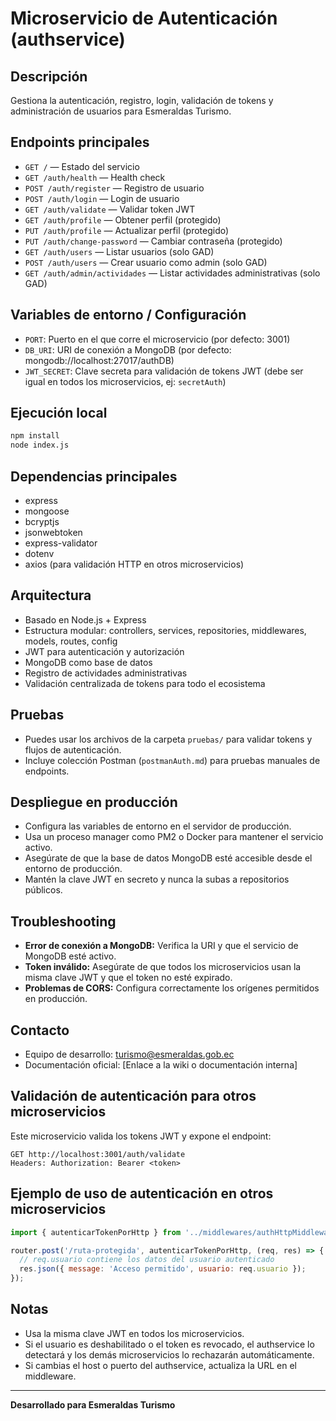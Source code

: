 # Microservicio de Autenticación (authservice)

## Descripción
Gestiona la autenticación, registro, login, validación de tokens y administración de usuarios para Esmeraldas Turismo.

## Endpoints principales
- `GET /` — Estado del servicio
- `GET /auth/health` — Health check
- `POST /auth/register` — Registro de usuario
- `POST /auth/login` — Login de usuario
- `GET /auth/validate` — Validar token JWT
- `GET /auth/profile` — Obtener perfil (protegido)
- `PUT /auth/profile` — Actualizar perfil (protegido)
- `PUT /auth/change-password` — Cambiar contraseña (protegido)
- `GET /auth/users` — Listar usuarios (solo GAD)
- `POST /auth/users` — Crear usuario como admin (solo GAD)
- `GET /auth/admin/actividades` — Listar actividades administrativas (solo GAD)

## Variables de entorno / Configuración
- `PORT`: Puerto en el que corre el microservicio (por defecto: 3001)
- `DB_URI`: URI de conexión a MongoDB (por defecto: mongodb://localhost:27017/authDB)
- `JWT_SECRET`: Clave secreta para validación de tokens JWT (debe ser igual en todos los microservicios, ej: `secretAuth`)

## Ejecución local
```bash
npm install
node index.js
```

## Dependencias principales
- express
- mongoose
- bcryptjs
- jsonwebtoken
- express-validator
- dotenv
- axios (para validación HTTP en otros microservicios)

## Arquitectura
- Basado en Node.js + Express
- Estructura modular: controllers, services, repositories, middlewares, models, routes, config
- JWT para autenticación y autorización
- MongoDB como base de datos
- Registro de actividades administrativas
- Validación centralizada de tokens para todo el ecosistema

## Pruebas
- Puedes usar los archivos de la carpeta `pruebas/` para validar tokens y flujos de autenticación.
- Incluye colección Postman (`postmanAuth.md`) para pruebas manuales de endpoints.

## Despliegue en producción
- Configura las variables de entorno en el servidor de producción.
- Usa un proceso manager como PM2 o Docker para mantener el servicio activo.
- Asegúrate de que la base de datos MongoDB esté accesible desde el entorno de producción.
- Mantén la clave JWT en secreto y nunca la subas a repositorios públicos.

## Troubleshooting
- **Error de conexión a MongoDB:** Verifica la URI y que el servicio de MongoDB esté activo.
- **Token inválido:** Asegúrate de que todos los microservicios usan la misma clave JWT y que el token no esté expirado.
- **Problemas de CORS:** Configura correctamente los orígenes permitidos en producción.

## Contacto
- Equipo de desarrollo: turismo@esmeraldas.gob.ec
- Documentación oficial: [Enlace a la wiki o documentación interna]

## Validación de autenticación para otros microservicios
Este microservicio valida los tokens JWT y expone el endpoint:
```
GET http://localhost:3001/auth/validate
Headers: Authorization: Bearer <token>
```

## Ejemplo de uso de autenticación en otros microservicios
```js
import { autenticarTokenPorHttp } from '../middlewares/authHttpMiddleware.js';

router.post('/ruta-protegida', autenticarTokenPorHttp, (req, res) => {
  // req.usuario contiene los datos del usuario autenticado
  res.json({ message: 'Acceso permitido', usuario: req.usuario });
});
```

## Notas
- Usa la misma clave JWT en todos los microservicios.
- Si el usuario es deshabilitado o el token es revocado, el authservice lo detectará y los demás microservicios lo rechazarán automáticamente.
- Si cambias el host o puerto del authservice, actualiza la URL en el middleware.

---

**Desarrollado para Esmeraldas Turismo** 